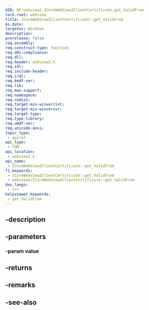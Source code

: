 ```yaml
---
UID: NF:webview2.ICoreWebView2ClientCertificate.get_ValidFrom
tech.root: webview
title: ICoreWebView2ClientCertificate::get_ValidFrom
ms.date: 
targetos: Windows
description: 
prerelease: false
req.assembly: 
req.construct-type: function
req.ddi-compliance: 
req.dll: 
req.header: webview2.h
req.idl: 
req.include-header: 
req.irql: 
req.kmdf-ver: 
req.lib: 
req.max-support: 
req.namespace: 
req.redist: 
req.target-min-winverclnt: 
req.target-min-winversvr: 
req.target-type: 
req.type-library: 
req.umdf-ver: 
req.unicode-ansi: 
topic_type:
 - apiref
api_type:
 - COM
api_location:
 - webview2.h
api_name:
 - ICoreWebView2ClientCertificate::get_ValidFrom
f1_keywords:
 - ICoreWebView2ClientCertificate::get_ValidFrom
 - webview2/ICoreWebView2ClientCertificate::get_ValidFrom
dev_langs:
 - c++
helpviewer_keywords:
 - get_ValidFrom
---
```


## -description

## -parameters

### -param value

## -returns

## -remarks

## -see-also

